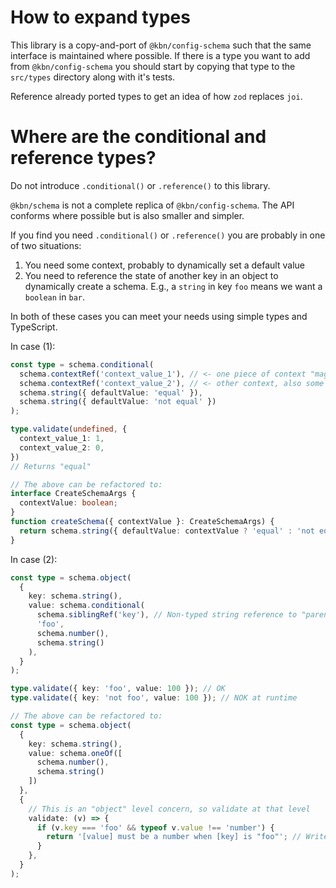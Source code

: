 # How to expand types

This library is a copy-and-port of `@kbn/config-schema` such that the same
interface is maintained where possible. If there is a type you want to add from
`@kbn/config-schema` you should start by copying that type to the `src/types` directory
along with it's tests.

Reference already ported types to get an idea of how `zod` replaces `joi`.

# Where are the conditional and reference types?

Do not introduce `.conditional()` or `.reference()` to this library.

`@kbn/schema` is not a complete replica of `@kbn/config-schema`. The API conforms
where possible but is also smaller and simpler.

If you find you need `.conditional()` or `.reference()` you are probably in one
of two situations:

1. You need some context, probably to dynamically set a default value
2. You need to reference the state of another key in an object to dynamically
   create a schema. E.g., a `string` in key `foo` means we want a `boolean` in `bar`.

In both of these cases you can meet your needs using simple types and TypeScript.

In case (1):

```ts
const type = schema.conditional(
  schema.contextRef('context_value_1'), // <- one piece of context "magically" defined at validation time
  schema.contextRef('context_value_2'), // <- other context, also some magic
  schema.string({ defaultValue: 'equal' }),
  schema.string({ defaultValue: 'not equal' })
);

type.validate(undefined, {
  context_value_1: 1,
  context_value_2: 0,
})
// Returns "equal"

// The above can be refactored to:
interface CreateSchemaArgs {
  contextValue: boolean;
}
function createSchema({ contextValue }: CreateSchemaArgs) {
  return schema.string({ defaultValue: contextValue ? 'equal' : 'not equal' });
}
```

In case (2):

```ts
const type = schema.object(
  {
    key: schema.string(),
    value: schema.conditional(
      schema.siblingRef('key'), // Non-typed string reference to "parent" object prop "key"
      'foo',
      schema.number(),
      schema.string()
    ),
  }
);

type.validate({ key: 'foo', value: 100 }); // OK
type.validate({ key: 'not foo', value: 100 }); // NOK at runtime

// The above can be refactored to:
const type = schema.object(
  {
    key: schema.string(),
    value: schema.oneOf([
      schema.number(),
      schema.string()
    ])
  },
  {
    // This is an "object" level concern, so validate at that level
    validate: (v) => {
      if (v.key === 'foo' && typeof v.value !== 'number') {
        return '[value] must be a number when [key] is "foo"'; // Write a contextualized error message
      }
    },
  }
);
```